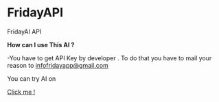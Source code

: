 # FridayAPI
FridayAI API 

**How can I use This AI ?**

-You have to get API Key by developer . To do that you have to mail your reason to infofridayapp@gmail.com

You can try AI on  

[Click me !](https://console.dialogflow.com/api-client/demo/embedded/fridayai "Try")
